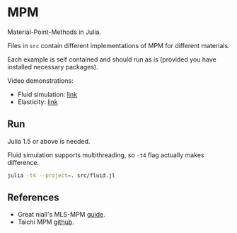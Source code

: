 # MPM

Material-Point-Methods in Julia.

Files in `src` contain different implementations of MPM for different materials.

Each example is self contained and should run as is (provided you have installed necessary packages).

Video demonstrations:
- Fluid simulation: [link](https://www.youtube.com/watch?v=O8cXswg9xHw)
- Elasticity: [link](https://www.youtube.com/watch?v=B2dO3poS5PA)

## Run

Julia 1.5 or above is needed.

Fluid simulation supports multithreading, so `-t4` flag actually makes difference.

```bash
julia -t4 --project=. src/fluid.jl 
```

## References

- Great niall's MLS-MPM [guide](https://nialltl.neocities.org/articles/mpm_guide.html).
- Taichi MPM [github](https://github.com/yuanming-hu/taichi_mpm).
